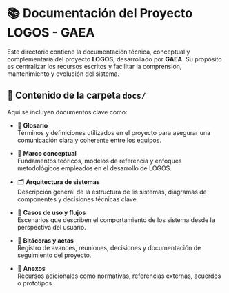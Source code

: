 # 📚 Documentación del Proyecto LOGOS - GAEA

Este directorio contiene la documentación técnica, conceptual y complementaria del proyecto **LOGOS**, desarrollado por **GAEA**. Su propósito es centralizar los recursos escritos y facilitar la comprensión, mantenimiento y evolución del sistema.

## 📁 Contenido de la carpeta `docs/`

Aquí se incluyen documentos clave como:

- 🧾 **Glosario**  
  Términos y definiciones utilizados en el proyecto para asegurar una comunicación clara y coherente entre los equipos.

- 🧠 **Marco conceptual**  
  Fundamentos teóricos, modelos de referencia y enfoques metodológicos empleados en el desarrollo de LOGOS.

- 🗂️ **Arquitectura de sistemas**  
  Descripción general de la estructura de lis sistemas, diagramas de componentes y decisiones técnicas clave.

- 🧪 **Casos de uso y flujos**  
  Escenarios que describen el comportamiento de los sistema desde la perspectiva del usuario.

- 📆 **Bitácoras y actas**  
  Registro de avances, reuniones, decisiones y documentación de seguimiento del proyecto.

- 📎 **Anexos**  
  Recursos adicionales como normativas, referencias externas, acuerdos o prototipos.
